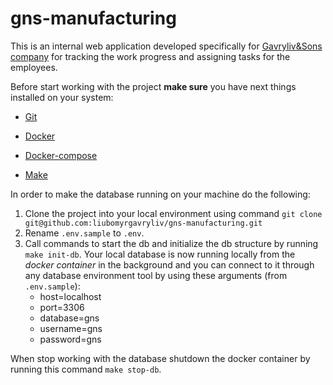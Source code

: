 # gns-manufacturing

This is an internal web application developed specifically for [Gavryliv&Sons company](https://gavrylivsons.com.ua/en/) for tracking the work progress and assigning tasks for the employees.

Before start working with the project **make sure** you have next things installed on your system:

- [Git](https://github.com/git-guides/install-git)

- [Docker](https://docs.docker.com/get-docker/)

- [Docker-compose](https://docs.docker.com/compose/install/)

- [Make](https://www.gnu.org/software/make/) 


In order to make the database running on your machine do the following:

1. Clone the project into your local environment using command `git clone git@github.com:liubomyrgavryliv/gns-manufacturing.git`
2. Rename `.env.sample` to `.env`.
3. Call commands to start the db and initialize the db structure by running `make init-db`. Your local database is now running locally from the *docker container* in the background and you can connect to it through any database environment tool by using these arguments (from `.env.sample`):<br>
    - host=localhost
    - port=3306
    - database=gns
    - username=gns
    - password=gns

When stop working with the database shutdown the docker container by running this command `make stop-db`.